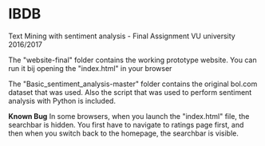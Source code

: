 # IBDB
Text Mining with sentiment analysis - Final Assignment VU university 2016/2017

The "website-final" folder contains the working prototype website. You can run it bij opening the "index.html" in your browser

The "Basic_sentiment_analysis-master" folder contains the original bol.com dataset that was used. Also the script that was used to perform sentiment analysis with Python is included.

**Known Bug**
In some browsers, when you launch the "index.html" file, the searchbar is hidden. You first have to navigate to ratings page first, and then when you switch back to the homepage, the searchbar is visible.
